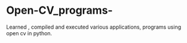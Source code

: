 # Open-CV_programs-
Learned , compiled and executed various applications, programs using open cv in python.
